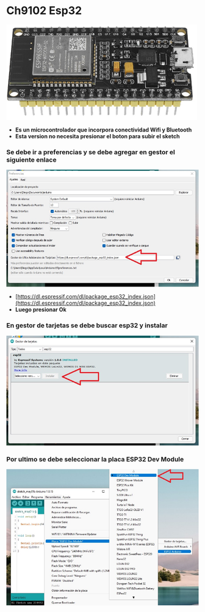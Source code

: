 # Ch9102 Esp32

<img src="https://github.com/IDiegoUlises/Esp32-Instalacion-y-Hola-Mundo/blob/main/Images/Esp32-Imagen2.jpg" width="500" height="250" />

* **Es un microcontrolador que incorpora conectividad Wifi y Bluetooth**
* **Esta version no necesita presionar el boton para subir el sketch**

### Se debe ir a preferencias y se debe agregar en gestor el siguiente enlace
<img src="https://github.com/IDiegoUlises/Esp32-Instalacion-y-Hola-Mundo/blob/main/Images/Paso1.jpg"/>

* [https://dl.espressif.com/dl/package_esp32_index.json](https://dl.espressif.com/dl/package_esp32_index.json)
* **Luego presionar Ok**

### En gestor de tarjetas se debe buscar esp32 y instalar
<img src="https://github.com/IDiegoUlises/Esp32-Instalacion-y-Hola-Mundo/blob/main/Images/Paso2.jpg"/>

### Por ultimo se debe seleccionar la placa ESP32 Dev Module
<img src="https://github.com/IDiegoUlises/Esp32-Instalacion-y-Hola-Mundo/blob/main/Images/Paso3.jpg"/>

